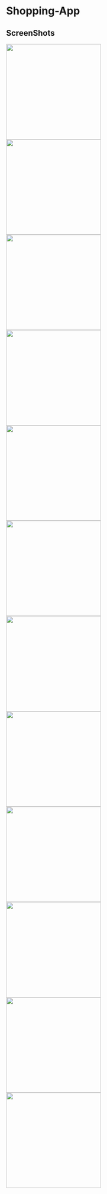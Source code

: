 <h1>Shopping-App</h1>

<h2>ScreenShots</h2>

<div>

<img src="screenshots/1.png" width=256 style:inline-block/>

<img src="screenshots/2.png" width=256 style:inline-block/>

<img src="screenshots/3.png" width=256 style:inline-block/>

<img src="screenshots/4.png" width=256 style:inline-block/>

<img src="screenshots/5.png" width=256 style:inline-block/>

<img src="screenshots/6.png" width=256 style:inline-block/>

<img src="screenshots/7.png" width=256 style:inline-block/>

<img src="screenshots/8.png" width=256 style:inline-block/>

<img src="screenshots/9.png" width=256 style:inline-block/>

<img src="screenshots/10.png" width=256 style:inline-block/>

<img src="screenshots/11" width=256 style:inline-block/>

<img src="screenshots/12.png" width=256 style:inline-block/>

</div>
